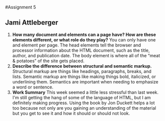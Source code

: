 #Assignment 5
## Jami Attleberger

1. ****How many document <head> and <body> elements can a page have? How are these elements different, or what role do they play?****
    You can only have one <head> and <body> element per page. The head elements tell the browser and processor information about the HTML document, such as the title, author, and publication date. The body element is where all of the “meat & potatoes” of the site gets placed.
2. ****Describe the difference between structural and semantic markup.****
    Structural markup are things like headings, paragraphs, breaks, and lists. Semantic markup are things like making things bold, italicized, or underlining them. Semantics are important when needing to emphasize a word or sentence.
3. ****Work Summary****
    This week seemed a little less stressful than last week. I'm still getting the hang of some of the language of HTML, but I am definitely making progress. Using the book by Jon Duckett helps a lot too because not only are you gaining an understanding of the material but you get to see it and how it should or should not look.
